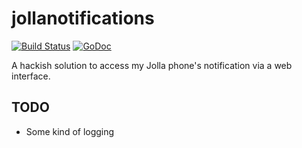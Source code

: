 jollanotifications
==================
[![Build Status](https://travis-ci.org/blabber/jollanotifications.svg?branch=master)](https://travis-ci.org/blabber/jollanotifications)
[![GoDoc](https://godoc.org/github.com/blabber/jollanotifications?status.svg)](https://godoc.org/github.com/blabber/jollanotifications)

A hackish solution to access my Jolla phone's notification via a web interface.

TODO
----

 * Some kind of logging
